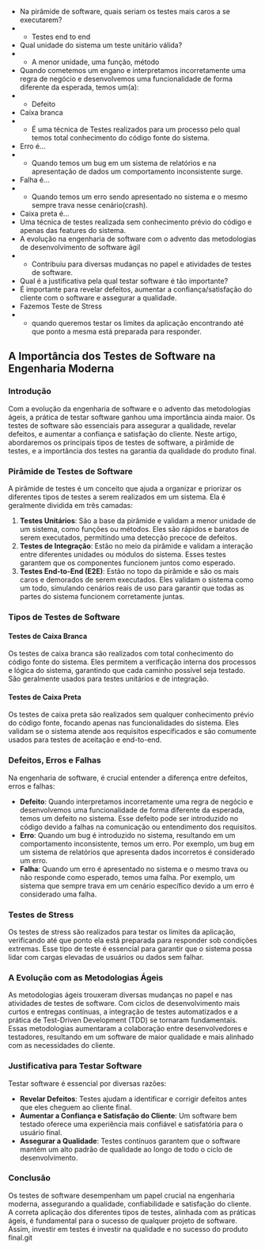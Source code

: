 - Na pirâmide de software, quais seriam os testes mais caros a se executarem?
- - Testes end to end
- Qual unidade do sistema um teste unitário válida?
- - A menor unidade, uma função, método
- Quando cometemos um engano e interpretamos incorretamente uma regra de negócio e desenvolvemos uma funcionalidade 
  de forma diferente da esperada, temos um(a):
- - Defeito
- Caixa branca
- - É uma técnica de Testes realizados para um processo pelo qual temos total conhecimento do código fonte do sistema.
- Erro é...
- - Quando temos um bug em um sistema de relatórios e na apresentação de dados um comportamento inconsistente surge.
- Falha é...
- - Quando temos um erro sendo apresentado no sistema e o mesmo sempre trava nesse cenário(crash).
- Caixa preta é...
- Uma técnica de testes realizada sem conhecimento prévio do código e apenas das features do sistema.
- A evolução na engenharia de software com o advento das metodologias de desenvolvimento de software ágil
- - Contribuiu para diversas mudanças no papel e atividades de testes de software.
- Qual é a justificativa pela qual testar software é tão importante?
- É importante para revelar defeitos, aumentar a confiança/satisfação do cliente com o software e assegurar a 
  qualidade.
- Fazemos Teste de Stress 
- - quando queremos testar os limites da aplicação encontrando até que ponto a mesma está preparada para responder.

## A Importância dos Testes de Software na Engenharia Moderna

### Introdução

Com a evolução da engenharia de software e o advento das metodologias ágeis, a prática de testar software ganhou uma importância ainda maior. Os testes de software são essenciais para assegurar a qualidade, revelar defeitos, e aumentar a confiança e satisfação do cliente. Neste artigo, abordaremos os principais tipos de testes de software, a pirâmide de testes, e a importância dos testes na garantia da qualidade do produto final.

### Pirâmide de Testes de Software

A pirâmide de testes é um conceito que ajuda a organizar e priorizar os diferentes tipos de testes a serem realizados em um sistema. Ela é geralmente dividida em três camadas:

1. **Testes Unitários**: São a base da pirâmide e validam a menor unidade de um sistema, como funções ou métodos. Eles são rápidos e baratos de serem executados, permitindo uma detecção precoce de defeitos.
2. **Testes de Integração**: Estão no meio da pirâmide e validam a interação entre diferentes unidades ou módulos do sistema. Esses testes garantem que os componentes funcionem juntos como esperado.
3. **Testes End-to-End (E2E)**: Estão no topo da pirâmide e são os mais caros e demorados de serem executados. Eles validam o sistema como um todo, simulando cenários reais de uso para garantir que todas as partes do sistema funcionem corretamente juntas.

### Tipos de Testes de Software

#### Testes de Caixa Branca

Os testes de caixa branca são realizados com total conhecimento do código fonte do sistema. Eles permitem a verificação interna dos processos e lógica do sistema, garantindo que cada caminho possível seja testado. São geralmente usados para testes unitários e de integração.

#### Testes de Caixa Preta

Os testes de caixa preta são realizados sem qualquer conhecimento prévio do código fonte, focando apenas nas funcionalidades do sistema. Eles validam se o sistema atende aos requisitos especificados e são comumente usados para testes de aceitação e end-to-end.

### Defeitos, Erros e Falhas

Na engenharia de software, é crucial entender a diferença entre defeitos, erros e falhas:

- **Defeito**: Quando interpretamos incorretamente uma regra de negócio e desenvolvemos uma funcionalidade de forma diferente da esperada, temos um defeito no sistema. Esse defeito pode ser introduzido no código devido a falhas na comunicação ou entendimento dos requisitos.
- **Erro**: Quando um bug é introduzido no sistema, resultando em um comportamento inconsistente, temos um erro. Por exemplo, um bug em um sistema de relatórios que apresenta dados incorretos é considerado um erro.
- **Falha**: Quando um erro é apresentado no sistema e o mesmo trava ou não responde como esperado, temos uma falha. Por exemplo, um sistema que sempre trava em um cenário específico devido a um erro é considerado uma falha.

### Testes de Stress

Os testes de stress são realizados para testar os limites da aplicação, verificando até que ponto ela está preparada para responder sob condições extremas. Esse tipo de teste é essencial para garantir que o sistema possa lidar com cargas elevadas de usuários ou dados sem falhar.

### A Evolução com as Metodologias Ágeis

As metodologias ágeis trouxeram diversas mudanças no papel e nas atividades de testes de software. Com ciclos de desenvolvimento mais curtos e entregas contínuas, a integração de testes automatizados e a prática de Test-Driven Development (TDD) se tornaram fundamentais. Essas metodologias aumentaram a colaboração entre desenvolvedores e testadores, resultando em um software de maior qualidade e mais alinhado com as necessidades do cliente.

### Justificativa para Testar Software

Testar software é essencial por diversas razões:

- **Revelar Defeitos**: Testes ajudam a identificar e corrigir defeitos antes que eles cheguem ao cliente final.
- **Aumentar a Confiança e Satisfação do Cliente**: Um software bem testado oferece uma experiência mais confiável e satisfatória para o usuário final.
- **Assegurar a Qualidade**: Testes contínuos garantem que o software mantém um alto padrão de qualidade ao longo de todo o ciclo de desenvolvimento.

### Conclusão

Os testes de software desempenham um papel crucial na engenharia moderna, assegurando a qualidade, confiabilidade e 
satisfação do cliente. A correta aplicação dos diferentes tipos de testes, alinhada com as práticas ágeis, é 
fundamental para o sucesso de qualquer projeto de software. Assim, investir em testes é investir na qualidade e no 
sucesso do produto final.git